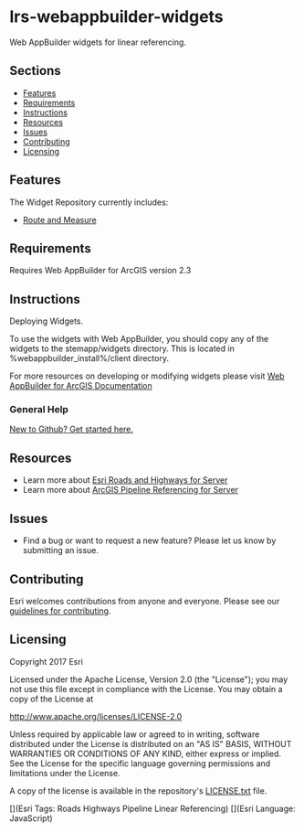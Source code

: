# lrs-webappbuilder-widgets
Web AppBuilder widgets for linear referencing.
## Sections

* [Features](#features)
* [Requirements](#requirements)
* [Instructions](#instructions)
* [Resources](#resources)
* [Issues](#issues)
* [Contributing](#contributing)
* [Licensing](#licensing)

## Features
The Widget Repository currently includes:

* [Route and Measure](./RouteAndMeasure/README.md)

## Requirements
Requires Web AppBuilder for ArcGIS version 2.3

## Instructions
Deploying Widgets.

To use the widgets with Web AppBuilder, you should copy any of the widgets to the stemapp/widgets directory. This is located in %webappbuilder_install%/client directory.

For more resources on developing or modifying widgets please visit
[Web AppBuilder for ArcGIS Documentation](http://doc.arcgis.com/en/web-appbuilder/)

### General Help
[New to Github? Get started here.](http://htmlpreview.github.com/?https://github.com/Esri/esri.github.com/blob/master/help/esri-getting-to-know-github.html)


## Resources

* Learn more about [Esri Roads and Highways for Server](https://server.arcgis.com/en/roads-highways/)
* Learn more about [ArcGIS Pipeline Referencing for Server](https://server.arcgis.com/en/pipeline-referencing/)

## Issues

* Find a bug or want to request a new feature?  Please let us know by submitting an issue.

## Contributing

Esri welcomes contributions from anyone and everyone.  Please see our [guidelines for contributing](https://github.com/esri/contributing).

## Licensing

Copyright 2017 Esri

Licensed under the Apache License, Version 2.0 (the "License");
you may not use this file except in compliance with the License.
You may obtain a copy of the License at

   http://www.apache.org/licenses/LICENSE-2.0

Unless required by applicable law or agreed to in writing, software
distributed under the License is distributed on an "AS IS" BASIS,
WITHOUT WARRANTIES OR CONDITIONS OF ANY KIND, either express or implied.
See the License for the specific language governing permissions and
limitations under the License.

A copy of the license is available in the repository's [LICENSE.txt](https://github.com/ArcGIS/lrs-webappbuilder-widgets/blob/master/LICENSE.txt?raw=true) file.

[](Esri Tags: Roads Highways Pipeline Linear Referencing)
[](Esri Language: JavaScript)
